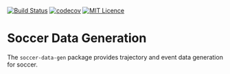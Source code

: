 [![Build Status](https://travis-ci.com/pnxenopoulos/soccer-data-gen.svg?branch=master)](https://travis-ci.com/pnxenopoulos/soccer-data-gen) [![codecov](https://codecov.io/gh/pnxenopoulos/soccer-data-gen/branch/master/graph/badge.svg)](https://codecov.io/gh/pnxenopoulos/soccer-data-gen) [![MIT Licence](https://badges.frapsoft.com/os/mit/mit.svg?v=103)](https://github.com/pnxenopoulos/soccer-data-gen/blob/master/LICENSE)

# Soccer Data Generation
The `soccer-data-gen` package provides trajectory and event data generation for soccer.